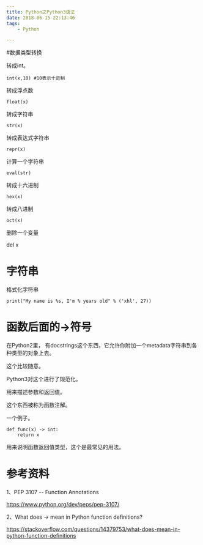```yaml
---
title: Python之Python3语法
date: 2018-06-15 22:13:46
tags:
	- Python

---
```




#数据类型转换

转成int。

```
int(x,10) #10表示十进制
```

转成浮点数

```
float(x)
```

转成字符串

```
str(x)
```

转成表达式字符串

```
repr(x)
```

计算一个字符串

```
eval(str)
```

转成十六进制

```
hex(x)
```

转成八进制

```
oct(x)
```



删除一个变量

del x

# 字符串

格式化字符串

```
print("My name is %s, I'm % years old" % ('xhl', 27))
```



# 函数后面的->符号

在Python2里， 有docstrings这个东西，它允许你附加一个metadata字符串到各种类型的对象上去。

这个比较随意。

Python3对这个进行了规范化。

用来描述参数和返回值。

这个东西被称为函数注解。

一个例子。

```
def func(x) -> int:
	return x
```

用来说明函数返回值类型，这个是最常见的用法。



# 参考资料

1、PEP 3107 -- Function Annotations

https://www.python.org/dev/peps/pep-3107/

2、What does -> mean in Python function definitions?

https://stackoverflow.com/questions/14379753/what-does-mean-in-python-function-definitions